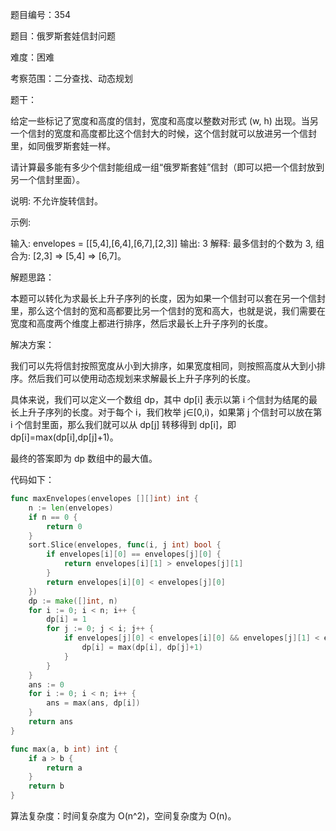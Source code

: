 题目编号：354

题目：俄罗斯套娃信封问题

难度：困难

考察范围：二分查找、动态规划

题干：

给定一些标记了宽度和高度的信封，宽度和高度以整数对形式 (w, h) 出现。当另一个信封的宽度和高度都比这个信封大的时候，这个信封就可以放进另一个信封里，如同俄罗斯套娃一样。

请计算最多能有多少个信封能组成一组“俄罗斯套娃”信封（即可以把一个信封放到另一个信封里面）。

说明:
不允许旋转信封。

示例:

输入: envelopes = [[5,4],[6,4],[6,7],[2,3]]
输出: 3 
解释: 最多信封的个数为 3, 组合为: [2,3] => [5,4] => [6,7]。

解题思路：

本题可以转化为求最长上升子序列的长度，因为如果一个信封可以套在另一个信封里，那么这个信封的宽和高都要比另一个信封的宽和高大，也就是说，我们需要在宽度和高度两个维度上都进行排序，然后求最长上升子序列的长度。

解决方案：

我们可以先将信封按照宽度从小到大排序，如果宽度相同，则按照高度从大到小排序。然后我们可以使用动态规划来求解最长上升子序列的长度。

具体来说，我们可以定义一个数组 dp，其中 dp[i] 表示以第 i 个信封为结尾的最长上升子序列的长度。对于每个 i，我们枚举 j∈[0,i)，如果第 j 个信封可以放在第 i 个信封里面，那么我们就可以从 dp[j] 转移得到 dp[i]，即 dp[i]=max(dp[i],dp[j]+1)。

最终的答案即为 dp 数组中的最大值。

代码如下：

```go
func maxEnvelopes(envelopes [][]int) int {
    n := len(envelopes)
    if n == 0 {
        return 0
    }
    sort.Slice(envelopes, func(i, j int) bool {
        if envelopes[i][0] == envelopes[j][0] {
            return envelopes[i][1] > envelopes[j][1]
        }
        return envelopes[i][0] < envelopes[j][0]
    })
    dp := make([]int, n)
    for i := 0; i < n; i++ {
        dp[i] = 1
        for j := 0; j < i; j++ {
            if envelopes[j][0] < envelopes[i][0] && envelopes[j][1] < envelopes[i][1] {
                dp[i] = max(dp[i], dp[j]+1)
            }
        }
    }
    ans := 0
    for i := 0; i < n; i++ {
        ans = max(ans, dp[i])
    }
    return ans
}

func max(a, b int) int {
    if a > b {
        return a
    }
    return b
}
```

算法复杂度：时间复杂度为 O(n^2)，空间复杂度为 O(n)。